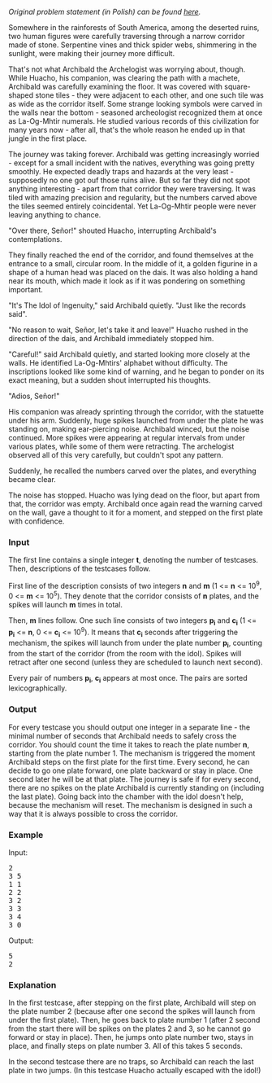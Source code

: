 <p><em>Original problem statement (in Polish) can be found <a href="https://pizza.natodia.net/static/tasks/2017/eliminations/posazek.pdf">here</a>.</em></p>

<p>Somewhere in the rainforests of South America, among the deserted ruins, two human figures were carefully traversing through a narrow corridor made of stone. Serpentine vines and thick spider webs, shimmering in the sunlight, were making their journey more difficult.</p>

<p>That's not what Archibald the Archelogist was worrying about, though. While Huacho, his companion, was clearing the path with a machete, Archibald was carefully examining the floor. It was covered with square-shaped stone tiles - they were adjacent to each other, and one such tile was as wide as the corridor itself. Some strange looking symbols were carved in the walls near the bottom - seasoned archeologist recognized them at once as La-Og-Mhtir numerals. He studied various records of this civilization for many years now - after all, that's the whole reason he ended up in that jungle in the first place.</p>

<p>The journey was taking forever. Archibald was getting increasingly worried - except for a small incident with the natives, everything was going pretty smoothly. He expected deadly traps and hazards at the very least - supposedly no one got ouf those ruins alive. But so far they did not spot anything interesting - apart from that corridor they were traversing. It was tiled with amazing precision and regularity, but the numbers carved above the tiles seemed entirely coincidental. Yet La-Og-Mhtir people were never leaving anything to chance.</p>

<p>"Over there, Señor!" shouted Huacho, interrupting Archibald's contemplations.</p>

<p>They finally reached the end of the corridor, and found themselves at the entrance to a small, circular room. In the middle of it, a golden figurine in a shape of a human head was placed on the dais. It was also holding a hand near its mouth, which made it look as if it was pondering on something important. </p>

<p>"It's The Idol of Ingenuity," said Archibald quietly. "Just like the records said".</p>
<p>"No reason to wait,  Señor, let's take it and leave!" Huacho rushed in the direction of the dais, and Archibald immediately stopped him.</p>
<p>"Careful!" said Archibald quietly, and started looking more closely at the walls. He identified La-Og-Mhtirs' alphabet without difficulty. The inscriptions looked like some kind of warning, and he began to ponder on its exact meaning, but a sudden shout interrupted his thoughts.</p>
<p>"Adios, Señor!"</p>
<p>His companion was already sprinting through the corridor, with the statuette under his arm. Suddenly, huge spikes launched from under the plate he was standing on, making ear-piercing noise. Archibald winced, but the noise continued. More spikes were appearing at regular intervals from under various plates, while some of them were retracting. The archelogist observed all of this very carefully, but couldn't spot any pattern.</p>
<p>Suddenly, he recalled the numbers carved over the plates, and everything became clear.</p>
<p>The noise has stopped. Huacho was lying dead on the floor, but apart from that, the corridor was empty. Archibald once again read the warning carved on the wall, gave a thought to it for a moment, and stepped on the first plate with confidence. </p>


<h3>Input</h3>
<p>The first line contains a single integer <strong>t</strong>, denoting the number of testcases. Then, descriptions of the testcases follow.</p>
<p>First line of the description consists of two integers <strong>n</strong> and <strong>m</strong> (1 &lt;= <strong>n</strong> &lt;= 10<sup>9</sup>, 0 &lt;= <strong>m</strong> &lt;= 10<sup>5</sup>). They denote that the corridor consists of <strong>n</strong> plates, and the spikes will launch <strong>m</strong> times in total.</p>
<p>Then, <strong>m</strong> lines follow. One such line consists of two integers <strong>p<sub>i</sub></strong> and <strong>c<sub>i</sub></strong> (1 &lt;= <strong>p<sub>i</sub></strong> &lt;= <strong>n</strong>, 0 &lt;= <strong>c<sub>i</sub></strong> &lt;= 10<sup>9</sup>). It means that <strong>c<sub>i</sub></strong> seconds after triggering the mechanism, the spikes will launch from under the plate number <strong>p<sub>i</sub></strong>, counting from the start of the corridor (from the room with the idol). Spikes will retract after one second (unless they are scheduled to launch next second).</p>
<p>Every pair of numbers <strong>p<sub>i</sub></strong>, <strong>c<sub>i</sub></strong> appears at most once. The pairs are sorted lexicographically.</p>

<h3>Output</h3>
<p>For every testcase you should output one integer in a separate line - the minimal number of seconds that Archibald needs to safely cross the corridor. You should count the time it takes to reach the plate number <strong>n</strong>, starting from the plate number 1. The mechanism is triggered the moment Archibald steps on the first plate for the first time. Every second, he can decide to go one plate forward, one plate backward or stay in place. One second later he will be at that plate. The journey is safe if for every second, there are no spikes on the plate Archibald is currently standing on (including the last plate). Going back into the chamber with the idol doesn't help, because the mechanism will reset. The mechanism is designed in such a way that it is always possible to cross the corridor.</p>

<h3>Example</h3>
<p>Input:</p>
<pre>2
3 5
1 1
2 2
3 2
3 3
3 4
3 0</pre>
<p>Output:</p>
<pre>5
2</pre>

<h3>Explanation</h3>
<p>In the first testcase, after stepping on the first plate, Archibald will step on the plate number 2 (because after one second the spikes will launch from under the first plate). Then, he goes back to plate number 1 (after 2 second from the start there will be spikes on the plates 2 and 3, so he cannot go forward or stay in place). Then, he jumps onto plate number two, stays in place, and finally steps on plate number 3. All of this takes 5 seconds.</p>
<p>In the second testcase there are no traps, so Archibald can reach the last plate in two jumps. (In this testcase Huacho actually escaped with the idol!)</p>